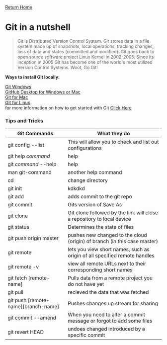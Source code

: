 [Return Home](https://lindseyshepard.github.io/learning-journal-repo)  


# Git in a nutshell
> Git is Distributed Version Control System. Git stores data in a file system made up of snapshots, local operations, tracking changes, loss of data and states (committed and modified). Git goes back to open source software project Linux Kernel in 2002-2005. Since its inception in 2005 Git has become one of the world's most utilized Version Control Systems. Woot, Go Git!

**Ways to install Git locally:**  

[Git Windows](https://git-scm.com/download/win)  
[GitHub Desktop for Windows or Mac](https://desktop.github.com/)  
[Git for Mac](https://git-scm.com/download/mac)  
[Git for Linux](https://git-scm.com/download/linux)  
for more information on how to get started with Git 
[Click Here](https://www.udemy.com/blog/git-tutorial-a-comprehensive-guide/#1)    


### Tips and Tricks  

Git Commands | What they do
------------ | -------------
git config --list | This will allow you to check and list out configurations  
git help _command_ | help  
git _command_ --help | help  
man git-command | another help command  
cd | change directory  
git init |  kdkdkd   
git add | adds commit to the git repo  
git commit | Gits version of Save As  
git clone <url> | Git clone followed by the link will close a repository to local device   
 git status | Determines the state of files  
 git push origin master | pushes new changed to the cloud (origin) of branch (in this case master)    
 git remote | lets you view short names, such as origin of all specified remote handles  
 git remote -v | view all remote URLs next to their corresponding short names  
 git fetch [remote-name] | Pulls data from a remote project you do not have yet  
 git pull | recieved the data that was fetched  
 git push [remote-name][branch-name] | Pushes changes up stream for sharing  
 git commit --amend | When you need to alter a commit message or forgot to add some files  
 git revert HEAD | undoes changed introduced by a specific commit  
 
 
 
 





